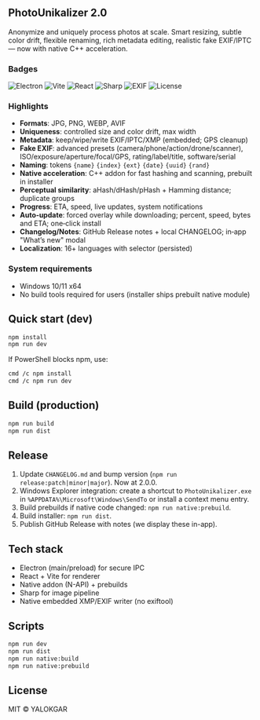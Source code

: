 ## PhotoUnikalizer 2.0

Anonymize and uniquely process photos at scale. Smart resizing, subtle color drift, flexible renaming, rich metadata editing, realistic fake EXIF/IPTC — now with native C++ acceleration.

### Badges

![Electron](https://img.shields.io/badge/Electron-30.x-47848F?logo=electron&logoColor=white)
![Vite](https://img.shields.io/badge/Vite-5.x-646CFF?logo=vite&logoColor=white)
![React](https://img.shields.io/badge/React-18.x-149ECA?logo=react&logoColor=white)
![Sharp](https://img.shields.io/badge/Sharp-0.33-6E4A7E)
![EXIF](https://img.shields.io/badge/EXIF-Native%20XMP%2FEXIF-3B7DDD)
![License](https://img.shields.io/badge/License-MIT-22C55E)

### Highlights

- **Formats**: JPG, PNG, WEBP, AVIF
- **Uniqueness**: controlled size and color drift, max width
- **Metadata**: keep/wipe/write EXIF/IPTC/XMP (embedded; GPS cleanup)
- **Fake EXIF**: advanced presets (camera/phone/action/drone/scanner), ISO/exposure/aperture/focal/GPS, rating/label/title, software/serial
- **Naming**: tokens `{name}` `{index}` `{ext}` `{date}` `{uuid}` `{rand}`
- **Native acceleration**: C++ addon for fast hashing and scanning, prebuilt in installer
- **Perceptual similarity**: aHash/dHash/pHash + Hamming distance; duplicate groups
- **Progress**: ETA, speed, live updates, system notifications
- **Auto‑update**: forced overlay while downloading; percent, speed, bytes and ETA; one‑click install
- **Changelog/Notes**: GitHub Release notes + local CHANGELOG; in‑app "What’s new" modal
- **Localization**: 16+ languages with selector (persisted)

### System requirements

- Windows 10/11 x64
- No build tools required for users (installer ships prebuilt native module)

## Quick start (dev)

```bash
npm install
npm run dev
```

If PowerShell blocks npm, use:

```bash
cmd /c npm install
cmd /c npm run dev
```

## Build (production)

```bash
npm run build
npm run dist
```

## Release

1. Update `CHANGELOG.md` and bump version (`npm run release:patch|minor|major`). Now at 2.0.0.
2. Windows Explorer integration: create a shortcut to `PhotoUnikalizer.exe` in `%APPDATA%\Microsoft\Windows\SendTo` or install a context menu entry.
2. Build prebuilds if native code changed: `npm run native:prebuild`.
3. Build installer: `npm run dist`.
4. Publish GitHub Release with notes (we display these in-app).

## Tech stack

- Electron (main/preload) for secure IPC
- React + Vite for renderer
- Native addon (N-API) + prebuilds
- Sharp for image pipeline
- Native embedded XMP/EXIF writer (no exiftool)

## Scripts

```bash
npm run dev          
npm run dist     
npm run native:build
npm run native:prebuild  
```

## License

MIT © YALOKGAR